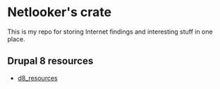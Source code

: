 # Netlooker's crate
This is my repo for storing Internet findings and interesting stuff in one place.

## Drupal 8 resources
- [d8_resources](d8_resources.md)
